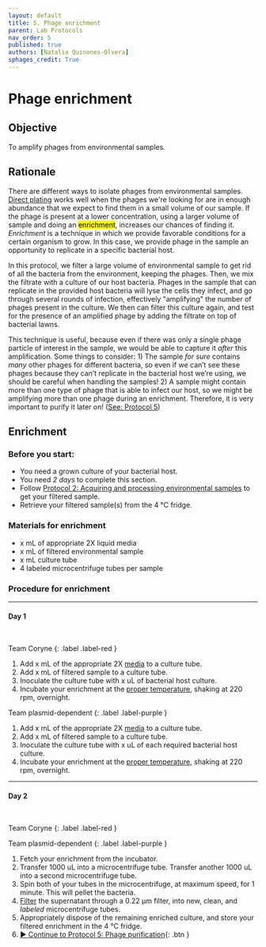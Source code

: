 ```yaml
---
layout: default
title: 5. Phage enrichment
parent: Lab Protocols
nav_order: 5
published: true
authors: [Natalia Quinones-Olvera]
sphages_credit: True
---
```


# Phage enrichment


## Objective
To amplify phages from environmental samples.

## Rationale
There are different ways to isolate phages from environmental samples. [Direct plating](./protocol03_directplatingsamples.html) works well when the phages we're looking for are in enough abundance that we expect to find them in a small volume of our sample. If the phage is present at a lower concentration, using a larger volume of sample and doing an <mark>enrichment</mark>, increases our chances of finding it. _Enrichment_ is a technique in which we provide favorable conditions for a certain organism to grow. In this case, we provide phage in the sample an opportunity to replicate in a specific bacterial host. 

In this protocol, we filter a large volume of environmental sample to get rid of all the bacteria from the environment, keeping the phages. Then, we mix the filtrate with a culture of our host bacteria. Phages in the sample that can replicate in the provided host bacteria will lyse the cells they infect, and go through several rounds of infection, effectively "amplifying" the number of phages present in the culture. We then can filter this culture again, and test for the presence of an amplified phage by adding the filtrate on top of bacterial lawns.

This technique is useful, because even if there was only a single phage particle of interest in the sample, we would be able to capture it _after_ this amplification. Some things to consider: 1) The sample *for sure* contains *many* other phages for different bacteria, so even if we can’t see these phages because they can’t replicate in the bacterial host we’re using, we should be careful when handling the samples! 2) A sample might contain more than one type of phage that is able to infect our host, so we might be amplifying more than one phage during an enrichment. Therefore, it is very important to purify it later on! ([See: Protocol 5](./protocol05_purification.html))

## Enrichment

### Before you start:
- You need a grown culture of your bacterial host.
- You need *2 days* to complete this section.
- Follow [Protocol 2: Acquiring and processing environmental samples](./protocol02_gettingsamples.html) to get your filtered sample.
- Retrieve your filtered sample(s) from the 4 ℃ fridge.

### Materials for enrichment
- x mL of appropriate 2X liquid media
- x mL of filtered environmental sample
- x mL culture tube
- 4 labeled microcentrifuge tubes per sample

### Procedure for enrichment

---
#### Day 1
<pre> </pre>

Team Coryne
{: .label .label-red }

1. Add x mL of the appropriate 2X [media](./protocol01_intro.html) to a culture tube.
2. Add x mL of filtered sample to a culture tube.
3. Inoculate the culture tube with x uL of bacterial host culture.
4. Incubate your enrichment at the [proper temperature](./protocol01_intro.html), shaking at 220 rpm, overnight.

Team plasmid-dependent
{: .label .label-purple }

1. Add x mL of the appropriate 2X [media](./protocol01_intro.html) to a culture tube.
2. Add x mL of filtered sample to a culture tube.
3. Inoculate the culture tube with x uL of each required bacterial host culture.
4. Incubate your enrichment at the [proper temperature](./protocol01_intro.html), shaking at 220 rpm, overnight.

---

#### Day 2
<pre> </pre>

Team Coryne
{: .label .label-red }

Team plasmid-dependent
{: .label .label-purple }

1. Fetch your enrichment from the incubator.
2. Transfer 1000 uL into a microcentrifuge tube. Transfer another 1000 uL into a second microcentrifuge tube.
3. Spin both of your tubes in the microcentrifuge, at maximum speed, for 1 minute. This will pellet the bacteria.
4. [Filter](./protocol01_intro.html#using-syringe-filters) the supernatant through a 0.22 µm filter, into new, clean, and *labeled* microcentrifuge tubes.
5. Appropriately dispose of the remaining enriched culture, and store your filtered enrichment in the 4 ℃ fridge.
6. [▶ Continue to Protocol 5: Phage purification](./protocol05_purification.html){: .btn }